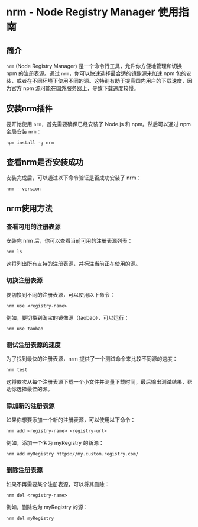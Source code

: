 # nrm - Node Registry Manager 使用指南

## 简介

`nrm` (Node Registry Manager) 是一个命令行工具，允许你方便地管理和切换 npm 的注册表源。通过 `nrm`，你可以快速选择最合适的镜像源来加速 npm 包的安装，或者在不同环境下使用不同的源。这特别有助于提高国内用户的下载速度，因为官方 npm 源可能在国外服务器上，导致下载速度较慢。

## 安装nrm插件

要开始使用 `nrm`，首先需要确保已经安装了 Node.js 和 npm。然后可以通过 npm 全局安装 `nrm`：

```shell
npm install -g nrm
```

## 查看nrm是否安装成功
安装完成后，可以通过以下命令验证是否成功安装了 nrm：
```shell
nrm --version 
```

## nrm使用方法
### 查看可用的注册表源
安装完 nrm 后，你可以查看当前可用的注册表源列表：

```shell
nrm ls
```
这将列出所有支持的注册表源，并标注当前正在使用的源。

### 切换注册表源
要切换到不同的注册表源，可以使用以下命令：

```shell
nrm use <registry-name>
```
例如，要切换到淘宝的镜像源（taobao），可以运行：

```shell
nrm use taobao

```
### 测试注册表源的速度
为了找到最快的注册表源，nrm 提供了一个测试命令来比较不同源的速度：

```shell
nrm test
```
这将依次从每个注册表源下载一个小文件并测量下载时间，最后输出测试结果，帮助你选择最佳的源。

### 添加新的注册表源
如果你想要添加一个新的注册表源，可以使用以下命令：

```shell
nrm add <registry-name> <registry-url>
```
例如，添加一个名为 myRegistry 的新源：

```shell
nrm add myRegistry https://my.custom.registry.com/
```
### 删除注册表源
如果不再需要某个注册表源，可以将其删除：

```shell
nrm del <registry-name>
```
例如，删除名为 myRegistry 的源：

```shell
nrm del myRegistry
```